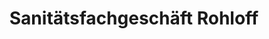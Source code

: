---
title: "Sanitätsfachgeschäft Rohloff"
url: /muenchen/sanitaetsfachgeschaeft-rohloff/
shop: Sanitätshaus
---